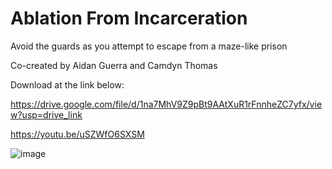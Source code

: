 # Ablation From Incarceration
Avoid the guards as you attempt to escape from a maze-like prison

Co-created by Aidan Guerra and Camdyn Thomas

Download at the link below:

https://drive.google.com/file/d/1na7MhV9Z9pBt9AAtXuR1rFnnheZC7yfx/view?usp=drive_link


https://youtu.be/uSZWfO6SXSM


![image](https://github.com/user-attachments/assets/072a9450-ca58-440b-9c1e-b0f316deda61)

